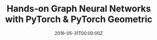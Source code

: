 ---
title: Hands-on Graph Neural Networks with PyTorch & PyTorch Geometric
summary: 
tags:
- Demo
date: "2016-05-31T00:00:00Z"

# Optional external URL for project (replaces project detail page).
external_link: https://towardsdatascience.com/hands-on-graph-neural-networks-with-pytorch-pytorch-geometric-359487e221a8


---
